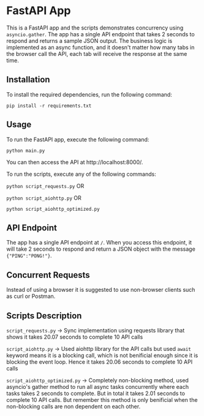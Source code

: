 # FastAPI App

This is a FastAPI app and the scripts demonstrates concurrency using `asyncio.gather`. The app has a single API endpoint that takes 2 seconds to respond and returns a sample JSON output. The business logic is implemented as an async function, and it doesn't matter how many tabs in the browser call the API, each tab will receive the response at the same time.

## Installation

To install the required dependencies, run the following command:

`pip install -r requirements.txt`


## Usage

To run the FastAPI app, execute the following command:

`python main.py`


You can then access the API at http://localhost:8000/.


To run the scripts, execute any of the following commands:

`python script_requests.py`
OR

`python script_aiohttp.py`
OR

`python script_aiohttp_optimized.py`

## API Endpoint

The app has a single API endpoint at `/`. When you access this endpoint, it will take 2 seconds to respond and return a JSON object with the message `{"PING":"PONG!"}`.

## Concurrent Requests

Instead of using a browser it is suggested to use non-browser clients such as curl or Postman.

## Scripts Description

`script_requests.py` -> Sync implementation using requests library that shows it takes 20.07 seconds to complete 10 API calls

`script_aiohttp.py` -> Used aiohttp library for the API calls but used `await` keyword means it is a blocking call, which is not benificial enough since it is blocking the event loop. Hence it takes 20.06 seconds to complete 10 API calls

`script_aiohttp_optimized.py` -> Completely non-blocking method, used asyncio's gather method to run all async tasks concurrently where each tasks takes 2 seconds to complete. But in total it takes 2.01 seconds to complete 10 API calls. But remember this method is only benificial when the non-blocking calls are non dependent on each other.